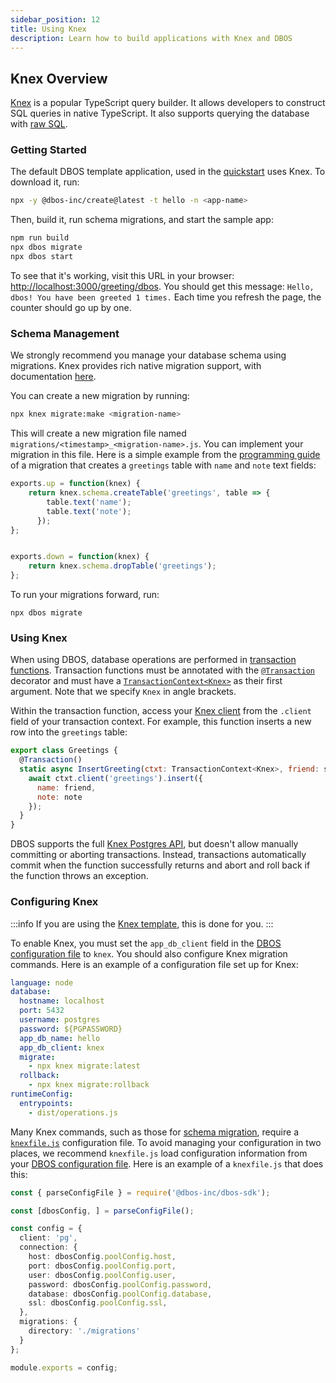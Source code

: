 ```yaml
---
sidebar_position: 12
title: Using Knex
description: Learn how to build applications with Knex and DBOS
---
```


## Knex Overview
[Knex](https://knexjs.org/) is a popular TypeScript query builder.
It allows developers to construct SQL queries in native TypeScript.
It also supports querying the database with [raw SQL](https://knexjs.org/guide/raw.html).

### Getting Started

The default DBOS template application, used in the [quickstart](../../getting-started/quickstart.md) uses Knex.
To download it, run:

```bash
npx -y @dbos-inc/create@latest -t hello -n <app-name>
```

Then, build it, run schema migrations, and start the sample app:

```bash
npm run build
npx dbos migrate
npx dbos start
```

To see that it's working, visit this URL in your browser: [http://localhost:3000/greeting/dbos](http://localhost:3000/greeting/dbos).  You should get this message: `Hello, dbos! You have been greeted 1 times.` Each time you refresh the page, the counter should go up by one.

### Schema Management

We strongly recommend you manage your database schema using migrations.
Knex provides rich native migration support, with documentation [here](https://knexjs.org/guide/migrations.html).

You can create a new migration by running:

```bash
npx knex migrate:make <migration-name>
```

This will create a new migration file named `migrations/<timestamp>_<migration-name>.js`.
You can implement your migration in this file.
Here is a simple example from the [programming guide](../../getting-started/quickstart-programming.md) of a migration that creates a `greetings` table with `name` and `note` text fields:

```javascript
exports.up = function(knex) {
    return knex.schema.createTable('greetings', table => {
        table.text('name');
        table.text('note');
      });
};


exports.down = function(knex) {
    return knex.schema.dropTable('greetings');
};

```

To run your migrations forward, run:

```
npx dbos migrate
```

### Using Knex

When using DBOS, database operations are performed in [transaction functions](./transaction-tutorial). Transaction functions must be annotated with the [`@Transaction`](../reference/decorators#transaction) decorator and must have a [`TransactionContext<Knex>`](../reference/contexts#transactioncontextt) as their first argument.
Note that we specify `Knex` in angle brackets.

Within the transaction function, access your [Knex client](https://knexjs.org/guide/query-builder.html) from the `.client` field of your transaction context.
For example, this function inserts a new row into the `greetings` table:

```javascript
export class Greetings {
  @Transaction()
  static async InsertGreeting(ctxt: TransactionContext<Knex>, friend: string, note: string) {
    await ctxt.client('greetings').insert({
      name: friend,
      note: note
    });
  }
}
```

DBOS supports the full [Knex Postgres API](https://knexjs.org/guide/query-builder.html), but doesn't allow manually committing or aborting transactions.
Instead, transactions automatically commit when the function successfully returns and abort and roll back if the function throws an exception.

### Configuring Knex

:::info
If you are using the [Knex template](#getting-started), this is done for you.
:::

To enable Knex, you must set the `app_db_client` field in the [DBOS configuration file](../reference/configuration.md) to `knex`.
You should also configure Knex migration commands.
Here is an example of a configuration file set up for Knex:

```yaml
language: node
database:
  hostname: localhost
  port: 5432
  username: postgres
  password: ${PGPASSWORD}
  app_db_name: hello
  app_db_client: knex
  migrate:
    - npx knex migrate:latest
  rollback:
    - npx knex migrate:rollback
runtimeConfig:
  entrypoints:
    - dist/operations.js
```

Many Knex commands, such as those for [schema migration](#schema-management), require a [`knexfile.js`](https://knexjs.org/guide/migrations.html#knexfile-js) configuration file.
To avoid managing your configuration in two places, we recommend `knexfile.js` load configuration information from your [DBOS configuration file](../reference/configuration.md).
Here is an example of a `knexfile.js` that does this:

```typescript
const { parseConfigFile } = require('@dbos-inc/dbos-sdk');

const [dbosConfig, ] = parseConfigFile();

const config = {
  client: 'pg',
  connection: {
    host: dbosConfig.poolConfig.host,
    port: dbosConfig.poolConfig.port,
    user: dbosConfig.poolConfig.user,
    password: dbosConfig.poolConfig.password,
    database: dbosConfig.poolConfig.database,
    ssl: dbosConfig.poolConfig.ssl,
  },
  migrations: {
    directory: './migrations'
  }
};

module.exports = config;

```
